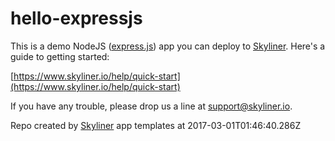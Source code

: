 # hello-expressjs

This is a demo NodeJS ([express.js](https://expressjs.com/)) app you can deploy to [Skyliner](https://www.skyliner.io). Here's a guide to getting started:

[https://www.skyliner.io/help/quick-start](https://www.skyliner.io/help/quick-start)

If you have any trouble, please drop us a line at [support@skyliner.io](mailto:support@skyliner.io?Subject=Help%20with%20hello-expressjs).

Repo created by [Skyliner](https://www.skyliner.io) app templates at 2017-03-01T01:46:40.286Z